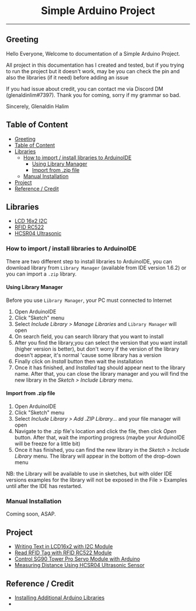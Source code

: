 <h1><center>Simple Arduino Project</center></h1>
<hr/>

## Greeting
Hello Everyone,
Welcome to documentation of a Simple Arduino Project.

All project in this documentation has I created and tested, but if you trying to run the project but it doesn't work, may be you can check the pin and also the libraries (if it need) before adding an issue

If you had issue about credit, you can contact me via Discord DM (glenaldinlim#7397).
Thank you for coming, sorry if my grammar so bad.

Sincerely,
Glenaldin Halim

## Table of Content
- [Greeting](#greeting)
- [Table of Content](#table-of-content)
- [Libraries](#libraries)
  - [How to import / install libraries to ArduinoIDE](#how-to-import--install-libraries-to-arduinoide)
    - [Using Library Manager](#using-library-manager)
    - [Import from .zip file](#import-from-zip-file)
  - [Manual Installation](#manual-installation)
- [Project](#project)
- [Reference / Credit](#reference--credit)

## Libraries
- [LCD 16x2 I2C](Libraries/Arduino-LiquidCrystal-I2C-library-master.zip)
- [RFID RC522](Libraries/rfid.zip)
- [HCSR04 Ultrasonic](Libraries/HCSR04-by-Martin-Sosic.zip)

### How to import / install libraries to ArduinoIDE
There are two different step to install libraries to ArduinoIDE, you can download library from `Library Manager` (available from IDE version 1.6.2) or you can import a `.zip` library. 

#### Using Library Manager
Before you use `Library Manager`, your PC must connected to Internet
1. Open ArduinoIDE 
2. Click "Sketch" menu
3. Select *Include Library > Manage Libraries* and `Library Manager` will open
4. On search field, you can search library that you want to install
5. After you find the library,you can select the version that you want install (higher version is better), but don't worry if the version of the library doesn't appear, it's normal 'cause some library has a version
6. Finally click on *Install* button then wait the installation
7. Once it has finished, and *Installed* tag should appear next to the library name. After that, you can close the library manager and you will find the new library in the *Sketch > Include Library* menu.

#### Import from .zip file
1. Open ArduinoIDE 
2. Click "Sketch" menu
3. Select *Include Library > Add .ZIP Library...* and your file manager will open
4. Navigate to the .zip file's location and click the file, then click *Open* button. After that, wait the importing progress (maybe your ArduinoIDE will be freeze for a little bit)
5. Once it has finished, you can find the new library in the *Sketch > Include Library* menu. The library will appear in the bottom of the drop-down menu

NB: the Library will be available to use in sketches, but with older IDE versions examples for the library will not be exposed in the File > Examples until after the IDE has restarted.

### Manual Installation
Coming soon, ASAP. 

## Project
- [Writing Text in LCD16x2 with I2C Module](LiquidCrystal_I2C/readme.md)
- [Read RFID Tag with RFID RC522 Module](RFID_RC522/readme.md)
- [Control SG90 Tower Pro Servo Module with Arduino](SG90_Servo/readme.md)
- [Measuring Distance Using HCSR04 Ultrasonic Sensor](HCSR04_Ultrasonic/readme.md)

## Reference / Credit
- [Installing Additional Arduino Libraries](https://www.arduino.cc/en/guide/libraries)
- 